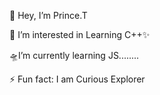  👋 Hey, I’m Prince.T
                            
 👀 I’m interested in Learning C++✨
 
 🛸I’m currently learning JS........
 
⚡ Fun fact: I am Curious Explorer
<!---
PrinceTimilsina/PrinceTimilsina is a ✨ special ✨ repository because its `README.md` (this file) appears on your GitHub profile.
You can click the Preview link to take a look at your changes.
--->

